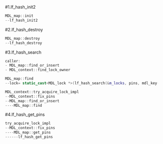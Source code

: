 #1.lf_hash_init2

```cpp
MDL_map::init
--lf_hash_init2
```

#2.lf_hash_destroy

```cpp
MDL_map::destroy
--lf_hash_destroy
```

#3.lf_hash_search

```cpp
caller:
- MDL_map::find_or_insert
- MDL_context::find_lock_owner

MDL_map::find
--lock= static_cast<MDL_lock *>(lf_hash_search(&m_locks, pins, mdl_key->ptr(),mdl_key->length()));

MDL_context::try_acquire_lock_impl
--MDL_context::fix_pins
--MDL_map::find_or_insert
----MDL_map::find

```

#4.lf_hash_get_pins

```cpp
try_acquire_lock_impl
--MDL_context::fix_pins
----MDL_map::get_pins
------lf_hash_get_pins
```